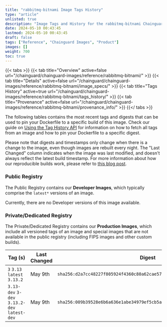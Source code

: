```yaml
---
title: "rabbitmq-bitnami Image Tags History"
type: "article"
unlisted: true
description: "Image Tags and History for the rabbitmq-bitnami Chainguard Image"
date: 2024-05-10 00:43:45
lastmod: 2024-05-10 00:43:45
draft: false
tags: ["Reference", "Chainguard Images", "Product"]
images: []
weight: 700
toc: true
---
```


{{< tabs >}}
{{< tab title="Overview" active=false url="/chainguard/chainguard-images/reference/rabbitmq-bitnami/" >}}
{{< tab title="Details" active=false url="/chainguard/chainguard-images/reference/rabbitmq-bitnami/image_specs/" >}}
{{< tab title="Tags History" active=true url="/chainguard/chainguard-images/reference/rabbitmq-bitnami/tags_history/" >}}
{{< tab title="Provenance" active=false url="/chainguard/chainguard-images/reference/rabbitmq-bitnami/provenance_info/" >}}
{{</ tabs >}}

The following tables contains the most recent tags and digests that can be used to pin your Dockerfile to a specific build of this image. Check our guide on [Using the Tag History API](/chainguard/chainguard-images/using-the-tag-history-api/) for information on how to fetch all tags from an image and how to pin your Dockerfile to a specific digest.

Please note that digests and timestamps only change when there is a change to the image, even though images are rebuilt every night. The "Last Changed" column indicates when the image was last modified, and doesn't always reflect the latest build timestamp. For more information about how our reproducible builds work, please refer to [this blog post](https://www.chainguard.dev/unchained/reproducing-chainguards-reproducible-image-builds).

### Public Registry
The Public Registry contains our **Developer Images**, which typically comprise the `latest*` versions of an image.

Currently, there are no Developer versions of this image available.

### Private/Dedicated Registry
The Private/Dedicated Registry contains our **Production Images**, which include all versioned tags of an image and special images that are not available in the public registry (including FIPS images and other custom builds).

| Tag (s)                                       | Last Changed | Digest                                                                    |
|-----------------------------------------------|--------------|---------------------------------------------------------------------------|
|  `3` `3.13` `latest` `3.13.2`                 | May 9th      | `sha256:d2a7cc48227f805924f4360c80a62cae57985f639f716f3a30c02912f83824f9` |
|  `3.13-dev` `3-dev` `3.13.2-dev` `latest-dev` | May 9th      | `sha256:009b39528e6b6a636e1abe34979ef5cb5a8c3d937c1fcd762ed50c91b91f9cd0` |

